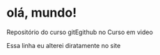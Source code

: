 # olá, mundo!
 Repositório do curso gitEgithub no Curso em video

Essa linha eu alterei diratamente no site
